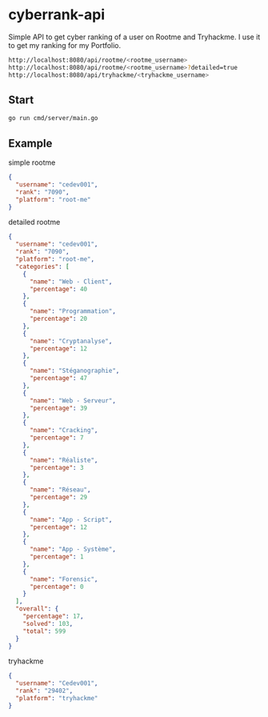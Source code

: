 # cyberrank-api

Simple API to get cyber ranking of a user on Rootme and Tryhackme.
I use it to get my ranking for my Portfolio.

```bash
http://localhost:8080/api/rootme/<rootme_username>
http://localhost:8080/api/rootme/<rootme_username>?detailed=true
http://localhost:8080/api/tryhackme/<tryhackme_username>
```

## Start

```bash
go run cmd/server/main.go
```

## Example

simple rootme

```json
{
  "username": "cedev001",
  "rank": "7090",
  "platform": "root-me"
}
```

detailed rootme

```json
{
  "username": "cedev001",
  "rank": "7090",
  "platform": "root-me",
  "categories": [
    {
      "name": "Web - Client",
      "percentage": 40
    },
    {
      "name": "Programmation",
      "percentage": 20
    },
    {
      "name": "Cryptanalyse",
      "percentage": 12
    },
    {
      "name": "Stéganographie",
      "percentage": 47
    },
    {
      "name": "Web - Serveur",
      "percentage": 39
    },
    {
      "name": "Cracking",
      "percentage": 7
    },
    {
      "name": "Réaliste",
      "percentage": 3
    },
    {
      "name": "Réseau",
      "percentage": 29
    },
    {
      "name": "App - Script",
      "percentage": 12
    },
    {
      "name": "App - Système",
      "percentage": 1
    },
    {
      "name": "Forensic",
      "percentage": 0
    }
  ],
  "overall": {
    "percentage": 17,
    "solved": 103,
    "total": 599
  }
}
```

tryhackme 

```json
{
  "username": "Cedev001",
  "rank": "29402",
  "platform": "tryhackme"
}
```